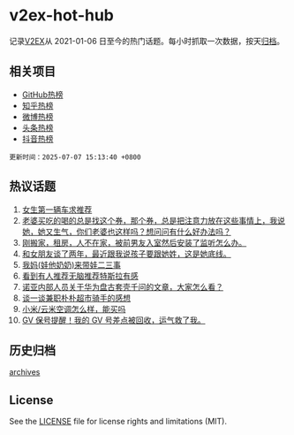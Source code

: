 # v2ex-hot-hub

 记录[V2EX](https://www.v2ex.com/)从 2021-01-06 日至今的热门话题。每小时抓取一次数据，按天[归档](archives)。
 
 ## 相关项目

- [GitHub热榜](https://github.com/lonnyzhang423/github-hot-hub)
- [知乎热榜](https://github.com/lonnyzhang423/zhihu-hot-hub)
- [微博热榜](https://github.com/lonnyzhang423/weibo-hot-hub)
- [头条热榜](https://github.com/lonnyzhang423/toutiao-hot-hub)
- [抖音热榜](https://github.com/lonnyzhang423/douyin-hot-hub)


 `更新时间：2025-07-07 15:13:40 +0800`

## 热议话题

1. [女生第一辆车求推荐](https://www.v2ex.com/t/1143380)
1. [老婆买吃的喝的总是找这个券，那个券，总是把注意力放在这些事情上，我说她，她又生气，你们老婆也这样吗？想问问有什么好办法吗？](https://www.v2ex.com/t/1143350)
1. [刚搬家，租房，人不在家，被前男友入室然后安装了监听怎么办。](https://www.v2ex.com/t/1143405)
1. [和女朋友谈了两年，最近跟我说孩子要跟她姓，这是她底线。](https://www.v2ex.com/t/1143411)
1. [我妈(娃他奶奶)来带娃二三事](https://www.v2ex.com/t/1143432)
1. [看到有人推荐无脑推荐特斯拉有感](https://www.v2ex.com/t/1143456)
1. [诺亚内部人员关于华为盘古套壳千问的文章，大家怎么看？](https://www.v2ex.com/t/1143368)
1. [谈一谈兼职朴朴超市骑手的感想](https://www.v2ex.com/t/1143377)
1. [小米/云米空调怎么样，能买吗](https://www.v2ex.com/t/1143395)
1. [GV 保号提醒！我的 GV 号差点被回收，运气救了我。](https://www.v2ex.com/t/1143386)

## 历史归档

[archives](archives)

## License

See the [LICENSE](LICENSE) file for license rights and limitations (MIT).
